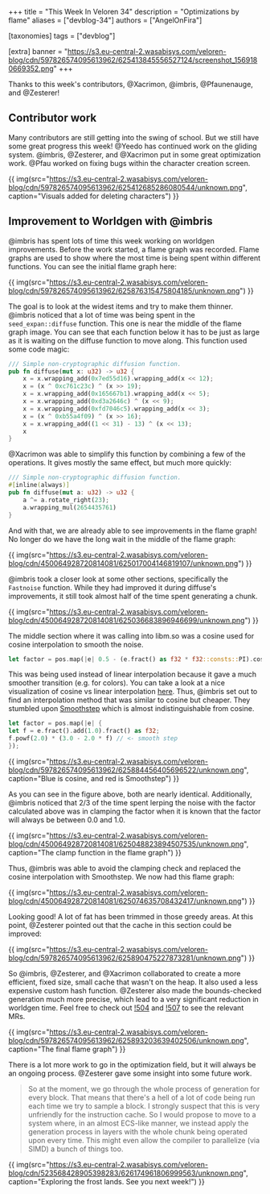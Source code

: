 +++
title = "This Week In Veloren 34"
description = "Optimizations by flame"
aliases = ["devblog-34"]
authors = ["AngelOnFira"]

[taxonomies]
tags = ["devblog"]

[extra]
banner = "https://s3.eu-central-2.wasabisys.com/veloren-blog/cdn/597826574095613962/625413845556527124/screenshot_1569180669352.png"
+++

Thanks to this week's contributors, @Xacrimon, @imbris, @Pfaunenauge, and @Zesterer!

## Contributor work

Many contributors are still getting into the swing of school. But we still have some great progress this week! @Yeedo has continued work on the gliding system. @imbris, @Zesterer, and @Xacrimon put in some great optimization work. @Pfau worked on fixing bugs within the character creation screen.

{{ img(src="https://s3.eu-central-2.wasabisys.com/veloren-blog/cdn/597826574095613962/625412685286080544/unknown.png", caption="Visuals added for deleting characters") }}

## Improvement to Worldgen with @imbris

@imbris has spent lots of time this week working on worldgen improvements. Before the work started, a flame graph was recorded. Flame graphs are used to show where the most time is being spent within different functions. You can see the initial flame graph here:

{{ img(src="https://s3.eu-central-2.wasabisys.com/veloren-blog/cdn/597826574095613962/625876315475804185/unknown.png") }}

The goal is to look at the widest items and try to make them thinner. @imbris noticed that a lot of time was being spent in the `seed_expan::diffuse` function. This one is near the middle of the flame graph image. You can see that each function below it has to be just as large as it is waiting on the diffuse function to move along. This function used some code magic:

```rs
/// Simple non-cryptographic diffusion function.
pub fn diffuse(mut x: u32) -> u32 {
    x = x.wrapping_add(0x7ed55d16).wrapping_add(x << 12);
    x = (x ^ 0xc761c23c) ^ (x >> 19);
    x = x.wrapping_add(0x165667b1).wrapping_add(x << 5);
    x = x.wrapping_add(0xd3a2646c) ^ (x << 9);
    x = x.wrapping_add(0xfd7046c5).wrapping_add(x << 3);
    x = (x ^ 0xb55a4f09) ^ (x >> 16);
    x = x.wrapping_add((1 << 31) - 13) ^ (x << 13);
    x
}
```

@Xacrimon was able to simplify this function by combining a few of the operations. It gives mostly the same effect, but much more quickly:

```rs
/// Simple non-cryptographic diffusion function.
#[inline(always)]
pub fn diffuse(mut a: u32) -> u32 {
    a ^= a.rotate_right(23);
    a.wrapping_mul(2654435761)
}
```

And with that, we are already able to see improvements in the flame graph! No longer do we have the long wait in the middle of the flame graph:

{{ img(src="https://s3.eu-central-2.wasabisys.com/veloren-blog/cdn/450064928720814081/625017004146819107/unknown.png") }}

@imbris took a closer look at some other sections, specifically the `Fastnoise` function. While they had improved it during diffuse's improvements, it still took almost half of the time spent generating a chunk.

{{ img(src="https://s3.eu-central-2.wasabisys.com/veloren-blog/cdn/450064928720814081/625036683896946699/unknown.png") }}

The middle section where it was calling into libm.so was a cosine used for cosine interpolation to smooth the noise.

```rs
let factor = pos.map(|e| 0.5 - (e.fract() as f32 * f32::consts::PI).cos() * 0.5);
```

This was being used instead of linear interpolation because it gave a much smoother transition (e.g. for colors). You can take a look at a nice visualization of cosine vs linear interpolation [here](http://paulbourke.net/miscellaneous/interpolation/). Thus, @imbris set out to find an interpolation method that was similar to cosine but cheaper. They stumbled upon [Smoothstep](https://en.wikipedia.org/wiki/Smoothstep) which is almost indistinguishable from cosine.

```rs
let factor = pos.map(|e| {
let f = e.fract().add(1.0).fract() as f32;
f.powf(2.0) * (3.0 - 2.0 * f) // <- smooth step
});
```

{{ img(src="https://s3.eu-central-2.wasabisys.com/veloren-blog/cdn/597826574095613962/625884456405696522/unknown.png", caption="Blue is cosine, and red is Smoothstep") }}

As you can see in the figure above, both are nearly identical. Additionally, @imbris noticed that 2/3 of the time spent lerping the noise with the factor calculated above was in clamping the factor when it is known that the factor will always be between 0.0 and 1.0.

{{ img(src="https://s3.eu-central-2.wasabisys.com/veloren-blog/cdn/450064928720814081/625048823894507535/unknown.png", caption="The clamp function in the flame graph") }}

Thus, @imbris was able to avoid the clamping check and replaced the cosine interpolation with Smoothstep. We now had this flame graph:

{{ img(src="https://s3.eu-central-2.wasabisys.com/veloren-blog/cdn/450064928720814081/625074635708432417/unknown.png") }}

Looking good! A lot of fat has been trimmed in those greedy areas. At this point, @Zesterer pointed out that the cache in this section could be improved:

{{ img(src="https://s3.eu-central-2.wasabisys.com/veloren-blog/cdn/597826574095613962/625890475227873281/unknown.png") }}

So @imbris, @Zesterer, and @Xacrimon collaborated to create a more efficient, fixed size, small cache that wasn't on the heap. It also used a less expensive custom hash function. @Zesterer also made the bounds-checked generation much more precise, which lead to a very significant reduction in worldgen time. Feel free to check out [!504](https://gitlab.com/veloren/veloren/merge_requests/504) and [!507](https://gitlab.com/veloren/veloren/merge_requests/507) to see the relevant MRs.

{{ img(src="https://s3.eu-central-2.wasabisys.com/veloren-blog/cdn/597826574095613962/625893203639402506/unknown.png", caption="The final flame graph") }}

There is a lot more work to go in the optimization field, but it will always be an ongoing process. @Zesterer gave some insight into some future work.

> So at the moment, we go through the whole process of generation for every block. That means that there's a hell of a lot of code being run each time we try to sample a block. I strongly suspect that this is very unfriendly for the instruction cache. So I would propose to move to a system where, in an almost ECS-like manner, we instead apply the generation process in layers with the whole chunk being operated upon every time. This might even allow the compiler to parallelize (via SIMD) a bunch of things too.

{{ img(src="https://s3.eu-central-2.wasabisys.com/veloren-blog/cdn/523568428905398283/626174961806999563/unknown.png", caption="Exploring the frost lands. See you next week!") }}
